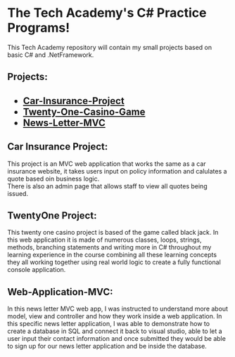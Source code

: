 # The Tech Academy's C# Practice Programs!

<p>This Tech Academy repository will contain my small projects based on basic C# and .NetFramework.</p>

<h2>Projects: <h2>
</hr>
  <ul>
    <li><a href="https://github.com/psalazar5/The-Tech-Academy-Basic-C-Sharp-Projects/tree/main/Basic_C%23_Programs/CarInsurance">Car-Insurance-Project</a></li>
    <li><a href="https://github.com/psalazar5/The-Tech-Academy-Basic-C-Sharp-Projects/tree/main/Basic_C%23_Programs/TwentyOne">Twenty-One-Casino-Game</a></li>
    <li><a href="https://github.com/psalazar5/The-Tech-Academy-Basic-C-Sharp-Projects/tree/main/Basic_C%23_Programs/WebApplicationMVC">News-Letter-MVC</a></li>
  </ul>
</hr>
<h2>Car Insurance Project:</h2>
</hr>
<p>This project is an MVC web application that works the same as a car insurance website, it takes users input on policy information and calulates a quote based oin business logic.</br>
There is also an admin page that allows staff to view all quotes being issued.</p>
</hr>
<h2>TwentyOne Project:</h2>
</hr>
<p>This twenty one casino project is based of the game called black jack. In this web application it is made of numerous classes, loops, strings, methods, branching statements and writing more in C# throughout my learning experience 
in the course combining all these learning concepts they all working together using real world logic to create a fully functional console application.</p>
</hr>
<h2>Web-Application-MVC:</h2>
</hr>
<p>In this news letter MVC web app, I was instructed to understand more about model, view and controller and how they work inside a web application. In this specific news letter application, I was able to demonstrate
how to create a database in SQL and connect it back to visual studio, able to let a user input their contact information and once submitted they would be able to sign up for our news letter application and be inside the database. </p>
</hr>
